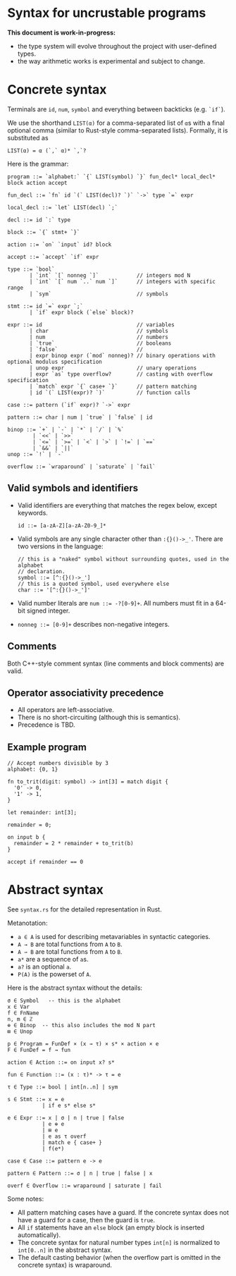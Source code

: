 # Syntax for uncrustable programs

**This document is work-in-progress:**
- the type system will evolve throughout the project with user-defined types.
- the way arithmetic works is experimental and subject to change.

# Concrete syntax

Terminals are `id`, `num`, `symbol` and everything between backticks (e.g. `` `if` ``).

We use the shorthand `LIST(α)` for a comma-separated list of `α`s with a final
optional comma (similar to Rust-style comma-separated lists).  Formally, it is
substituted as

```
LIST(α) = α (`,` α)* `,`?
```

Here is the grammar:

```
program ::= `alphabet:` `{` LIST(symbol) `}` fun_decl* local_decl* block action accept

fun_decl ::= `fn` id `(` LIST(decl)? `)` `->` type `=` expr

local_decl ::= `let` LIST(decl) `;`

decl ::= id `:` type

block ::= `{` stmt+ `}`

action ::= `on` `input` id? block

accept ::= `accept` `if` expr

type ::= `bool`
       | `int` `[` nonneg `]`            // integers mod N
       | `int` `[` num `..` num `]`      // integers with specific range
       | `sym`                           // symbols

stmt ::= id `=` expr `;`
       | `if` expr block (`else` block)?

expr ::= id                              // variables
       | char                            // symbols
       | num                             // numbers
       | `true`                          // booleans
       | `false`                         //
       | expr binop expr (`mod` nonneg)? // binary operations with optional modulus specification
       | unop expr                       // unary operations
       | expr `as` type overflow?        // casting with overflow specification
       | `match` expr `{` case+ `}`      // pattern matching
       | id `(` LIST(expr)? `)`          // function calls

case ::= pattern (`if` expr)? `->` expr

pattern ::= char | num | `true` | `false` | id

binop ::= `+` | `-` | `*` | `/` | `%`
        | `<<` | `>>`
        | `<=` | `>=` | `<` | `>` | `!=` | `==`
        | `&&` | `||`
unop ::= `!` | `-`

overflow ::= `wraparound` | `saturate` | `fail`
```

## Valid symbols and identifiers

- Valid identifiers are everything that matches the regex below, except keywords.
  ```
  id ::= [a-zA-Z][a-zA-Z0-9_]*
  ```

- Valid symbols are any single character other than `:{}()->_'`.  There are two
  versions in the language:

  ```
  // this is a "naked" symbol without surrounding quotes, used in the alphabet
  // declaration.
  symbol ::= [^:{}()->_']
  // this is a quoted symbol, used everywhere else
  char ::= '[^:{}()->_']'
  ```

- Valid number literals are `num ::= -?[0-9]+`.  All numbers must fit in a
  64-bit signed integer.

- `nonneg ::= [0-9]+` describes non-negative integers.

## Comments

Both C++-style comment syntax (line comments and block comments) are valid.

## Operator associativity precedence

- All operators are left-associative.
- There is no short-circuiting (although this is semantics).
- Precedence is TBD.

## Example program

```
// Accept numbers divisible by 3
alphabet: {0, 1}

fn to_trit(digit: symbol) -> int[3] = match digit {
  '0' -> 0,
  '1' -> 1,
}

let remainder: int[3];

remainder = 0;

on input b {
  remainder = 2 * remainder + to_trit(b)
}

accept if remainder == 0
```

# Abstract syntax

See `syntax.rs` for the detailed representation in Rust.

Metanotation:

- `a ∈ A` is used for describing metavariables in syntactic categories.
- `A → B` are total functions from `A` to `B`.
- `A ⇀ B` are total functions from `A` to `B`.
- `a*` are a sequence of `a`s.
- `a?` is an optional `a`.
- `P(A)` is the powerset of `A`.

Here is the abstract syntax without the details:

```
σ ∈ Symbol   -- this is the alphabet
x ∈ Var
f ∈ FnName
n, m ∈ ℤ
⊕ ∈ Binop  -- this also includes the mod N part
⊞ ∈ Unop

p ∈ Program = FunDef × (x → τ) × s* × action × e
F ∈ FunDef = f → fun

action ∈ Action ::= on input x? s*

fun ∈ Function ::= (x : τ)* -> τ = e

τ ∈ Type ::= bool | int[n..n] | sym

s ∈ Stmt ::= x = e
           | if e s* else s*

e ∈ Expr ::= x | σ | n | true | false
           | e ⊕ e
           | ⊞ e
           | e as τ overf
           | match e { case+ }
           | f(e*)

case ∈ Case ::= pattern e -> e

pattern ∈ Pattern ::= σ | n | true | false | x

overf ∈ Overflow ::= wraparound | saturate | fail
```

Some notes:
- All pattern matching cases have a guard.  If the concrete syntax does not have
  a guard for a case, then the guard is `true`.
- All `if` statements have an `else` block (an empty block is inserted
  automatically).
- The concrete syntax for natural number types `int[n]` is normalized to
  `int[0..n]` in the abstract syntax.
- The default casting behavior (when the overflow part is omitted in the
  concrete syntax) is wraparound.
